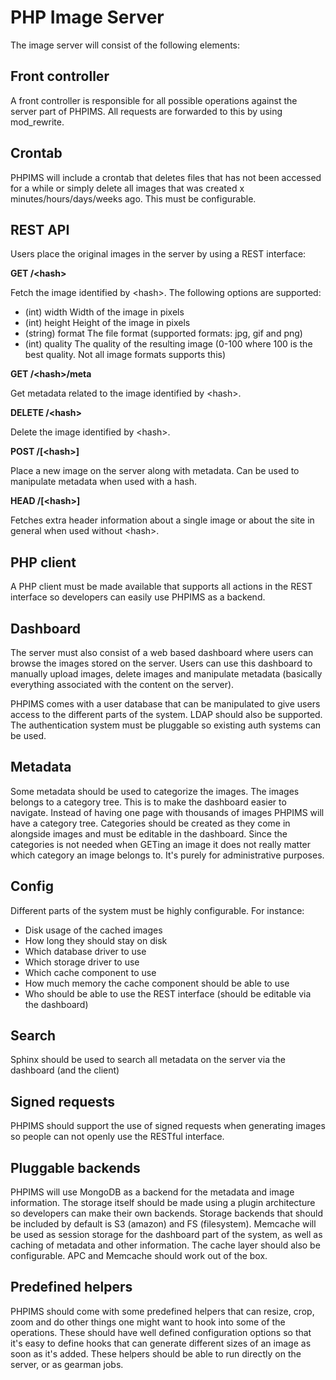PHP Image Server
================

The image server will consist of the following elements:

Front controller
-----------
A front controller is responsible for all possible operations against the server part of PHPIMS. All requests are forwarded to this by using mod_rewrite.

Crontab
-------
PHPIMS will include a crontab that deletes files that has not been accessed for a while or simply delete all images that was created x minutes/hours/days/weeks ago. This must be configurable.

REST API
--------
Users place the original images in the server by using a REST interface:

**GET /&lt;hash&gt;**

Fetch the image identified by &lt;hash&gt;. The following options are supported:
* (int) width Width of the image in pixels
* (int) height Height of the image in pixels
* (string) format The file format (supported formats: jpg, gif and png)
* (int) quality The quality of the resulting image (0-100 where 100 is the best quality. Not all image formats supports this)

**GET /&lt;hash&gt;/meta**

Get metadata related to the image identified by &lt;hash&gt;.

**DELETE /&lt;hash&gt;**

Delete the image identified by &lt;hash&gt;.

**POST /[&lt;hash&gt;]**

Place a new image on the server along with metadata. Can be used to manipulate metadata when used with a hash.

**HEAD /[&lt;hash&gt;]**

Fetches extra header information about a single image or about the site in general when used without &lt;hash&gt;.

PHP client
----------
A PHP client must be made available that supports all actions in the REST interface so developers can easily use PHPIMS as a backend.

Dashboard
---------
The server must also consist of a web based dashboard where users can browse the images stored on the server. Users can use this dashboard to manually upload images, delete images and manipulate metadata (basically everything associated with the content on the server).

PHPIMS comes with a user database that can be manipulated to give users access to the different parts of the system. LDAP should also be supported. The authentication system must be pluggable so existing auth systems can be used. 

Metadata
--------
Some metadata should be used to categorize the images. The images belongs to a category tree. This is to make the dashboard easier to navigate. Instead of having one page with thousands of images PHPIMS will have a category tree. Categories should be created as they come in alongside images and must be editable in the dashboard. Since the categories is not needed when GETing an image it does not really matter which category an image belongs to. It's purely for administrative purposes. 

Config
------
Different parts of the system must be highly configurable. For instance:

* Disk usage of the cached images
* How long they should stay on disk
* Which database driver to use
* Which storage driver to use
* Which cache component to use
* How much memory the cache component should be able to use
* Who should be able to use the REST interface (should be editable via the dashboard)

Search
------
Sphinx should be used to search all metadata on the server via the dashboard (and the client)

Signed requests
---------------
PHPIMS should support the use of signed requests when generating images so people can not openly use the RESTful interface.

Pluggable backends
------------------
PHPIMS will use MongoDB as a backend for the metadata and image information. The storage itself should be made using a plugin architecture so developers can make their own backends. Storage backends that should be included by default is S3 (amazon) and FS (filesystem). Memcache will be used as session storage for the dashboard part of the system, as well as caching of metadata and other information. The cache layer should also be configurable. APC and Memcache should work out of the box.

Predefined helpers
------------------
PHPIMS should come with some predefined helpers that can resize, crop, zoom and do other things one might want to hook into some of the operations. These should have well defined configuration options so that it's easy to define hooks that can generate different sizes of an image as soon as it's added. These helpers should be able to run directly on the server, or as gearman jobs. 